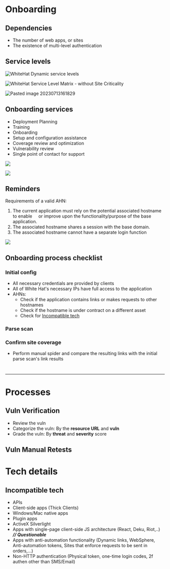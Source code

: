 # Onboarding

## Dependencies
- The number of web apps, or sites
- The existence of multi-level authentication

## Service levels

![WhiteHat Dynamic service levels](WhiteHat%20Dynamic%20service%20levels.png)

![WhiteHat Service Level Matrix - without Site Criticality](WhiteHat%20Service%20Level%20Matrix%20-%20without%20Site%20Criticality.png)

![Pasted image 20230713161829](WhiteHat%20Service%20Levels%20-%20with%20Site%20Criticality.png)



## Onboarding services

- Deployment Planning
- Training
- Onboarding
- Setup and configuration assistance
- Coverage review and optimization
- Vulnerability review
- Single point of contact for support

![](WhiteHat%20onboarding%20expectations%20and%20activities%20timeline.png)

![](Pasted%20image%2020230713164552.png)

## Reminders

Requirements of a valid AHN:
1. The current application must rely on the potential associated hostname to enable     or improve upon the functionality/purpose of the base application.
2. The associated hostname shares a session with the base domain.
3. The associated hostname cannot have a separate login function

![](Pasted%20image%2020230713164916.png)


## Onboarding process checklist

### Initial config

- All necessary credentials are provided by clients
- All of White Hat's necessary IPs have full access to the application
- AHNs:
	- Check if the application contains links or makes requests to other hostnames
	- Check if the hostname is under contract on a different asset
	- Check for [Incompatible tech](#Incompatible%20tech)


### Parse scan


### Confirm site coverage

- Perform manual spider and compare the resulting links with the initial parse scan's link results



#
***

# Processes

## Vuln Verification

- Review the vuln
- Categorize the vuln: By the **resource URL** and **vuln**
- Grade the vuln: By **threat** and **severity** score

## Vuln Manual Retests


# Tech details

## Incompatible tech

- APIs
- Client-side apps (Thick Clients)
- Windows/Mac native apps
- Plugin apps
- ActiveX Silverlight
- Apps with single-page client-side JS architecture (React, Deku, Riot,..) ***// Questionable***
- Apps with anti-automation functionality (Dynamic links, WebSphere, Anti-automation tokens, Sites that enforce requests to be sent in orders,...)
- Non-HTTP authentication (Physical token, one-time login codes, 2f authen other than SMS/Email)
